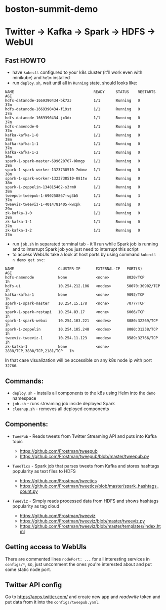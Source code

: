 # boston-summit-demo

# Twitter -> Kafka -> Spark -> HDFS -> WebUI

## Fast HOWTO

* have `kubectl` configured to your k8s cluster (it'll work even with minikube) and `helm` installed
* run `deploy.sh`, wait until all in `Running` state, should looks like:

```shell
NAME                                    READY     STATUS    RESTARTS   AGE
hdfs-datanode-1669390434-bk723          1/1       Running   0          37m
hdfs-datanode-1669390434-f19st          1/1       Running   0          37m
hdfs-datanode-1669390434-jx3dx          1/1       Running   0          37m
hdfs-namenode-0                         1/1       Running   0          37m
kafka-kafka-1-0                         1/1       Running   0          38m
kafka-kafka-1-1                         1/1       Running   0          37m
kafka-kafka-1-2                         1/1       Running   0          36m
spark-1-spark-master-699628707-0kmgp    1/1       Running   0          38m
spark-1-spark-worker-1323738510-7mbmv   1/1       Running   0          38m
spark-1-spark-worker-1323738510-881tw   1/1       Running   0          38m
spark-1-zeppelin-134815462-s3rm0        1/1       Running   0          38m
tweepub-tweepub-1-690258867-vg3b5       1/1       Running   3          37m
tweeviz-tweeviz-1-4014781405-kwxpk      1/1       Running   0          29m
zk-kafka-1-0                            1/1       Running   0          38m
zk-kafka-1-1                            1/1       Running   0          37m
zk-kafka-1-2                            1/1       Running   0          37m
```

* run `job.sh` in separated terminal tab - it'll run while Spark job is running and to interrupt Spark job you just need to interrupt this script
* to access WebUIs take a look at host ports by using command `kubectl -n demo get svc`:

```shell
NAME                    CLUSTER-IP       EXTERNAL-IP   PORT(S)                      AGE
hdfs-namenode           None             <none>        8020/TCP                     1h
hdfs-ui                 10.254.212.106   <nodes>       50070:30902/TCP              1h
kafka-kafka-1           None             <none>        9092/TCP                     1h
spark-1-spark-master    10.254.15.178    <none>        7077/TCP                     1h
spark-1-spark-restapi   10.254.83.17     <none>        6066/TCP                     1h
spark-1-spark-webui     10.254.103.221   <nodes>       8080:32269/TCP               1h
spark-1-zeppelin        10.254.185.248   <nodes>       8080:31238/TCP               1h
tweeviz-tweeviz-1       10.254.11.123    <nodes>       8589:32766/TCP               1h
zk-kafka-1              None             <none>        2888/TCP,3888/TCP,2181/TCP   1h
```

In that case visualization will be accessible on any k8s node ip with port `32766`.

## Commands:

* `deploy.sh` - installs all components to the k8s using Helm into the `demo` namespace
* `job.sh` - runs streaming job inside deployed Spark
* `cleanup.sh` - removes all deployed components

## Components:

* `TweePub` - Reads tweets from Twitter Streaming API and puts into Kafka topic

  * https://github.com/Frostman/tweepub
  * https://github.com/Frostman/tweepub/blob/master/tweepub.py

* `TweeTics` - Spark job that parses tweets from Kafka and stores hashtags popularity as text files to HDFS

  * https://github.com/Frostman/tweetics
  * https://github.com/Frostman/tweetics/blob/master/spark_hashtags_count.py

* `TweeViz` - Simply reads processed data from HDFS and shows hashtags popularity as tag cloud

  * https://github.com/Frostman/tweeviz
  * https://github.com/Frostman/tweeviz/blob/master/tweeviz.py
  * https://github.com/Frostman/tweeviz/blob/master/templates/index.html

## Getting access to WebUIs

There are commented lines `nodePort: ...` for all interesting services in `configs/*`, so, just uncomment the ones you're interested about and put some static node port.

## Twitter API config

Go to https://apps.twitter.com/ and create new app and *readwrite* token and put data from it into the `configs/tweepub.yaml`.
